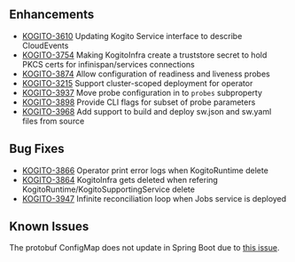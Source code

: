 ## Enhancements  
- [KOGITO-3610](https://issues.redhat.com/browse/KOGITO-3610) Updating Kogito Service interface to describe CloudEvents
- [KOGITO-3754](https://issues.redhat.com/browse/KOGITO-3754) Making KogitoInfra create a truststore secret to hold PKCS certs for infinispan/services connections
- [KOGITO-3874](https://issues.redhat.com/browse/KOGITO-3874) Allow configuration of readiness and liveness probes
- [KOGITO-3215](https://issues.redhat.com/browse/KOGITO-3215) Support cluster-scoped deployment for operator
- [KOGITO-3937](https://issues.redhat.com/browse/KOGITO-3937) Move probe configuration in to `probes` subproperty
- [KOGITO-3898](https://issues.redhat.com/browse/KOGITO-3898) Provide CLI flags for subset of probe parameters
- [KOGITO-3968](https://issues.redhat.com/browse/KOGITO-3968) Add support to build and deploy sw.json and sw.yaml files from source

## Bug Fixes
- [KOGITO-3866](https://issues.redhat.com/browse/KOGITO-3866) Operator print error logs when KogitoRuntime delete
- [KOGITO-3864](https://issues.redhat.com/browse/KOGITO-3864) KogitoInfra gets deleted when refering KogitoRuntime/KogitoSupportingService delete
- [KOGITO-3947](https://issues.redhat.com/browse/KOGITO-3947) Infinite reconciliation loop when Jobs service is deployed

## Known Issues
The protobuf ConfigMap does not update in Spring Boot due to [this issue](https://issues.redhat.com/browse/KOGITO-3406).
